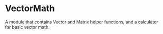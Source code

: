 # VectorMath
A module that contains Vector and Matrix helper functions, and a calculator for basic vector math.


